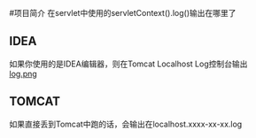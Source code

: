 #项目简介
在servlet中使用的servletContext().log()输出在哪里了

## IDEA
如果你使用的是IDEA编辑器，则在Tomcat Localhost Log控制台输出   
[log.png](log.png)
## TOMCAT
如果直接丢到Tomcat中跑的话，会输出在localhost.xxxx-xx-xx.log






